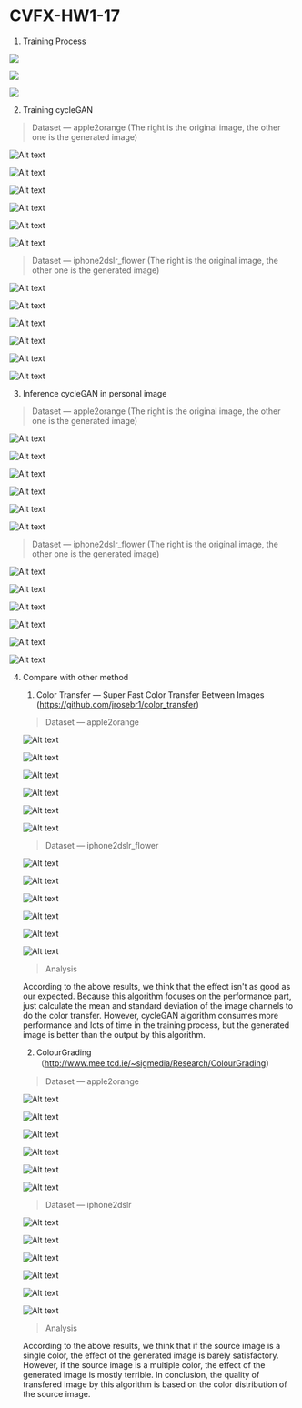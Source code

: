 # CVFX-HW1-17

1. Training Process 

![](./TrainingProcess/0001.png)

![](./TrainingProcess/0002.png)

![](./TrainingProcess/0003.png)

2. Training cycleGAN

> Dataset — apple2orange (The right is the original image, the other one is the generated image)

![Alt text](./apple2orange/official_A/0001.png "apple2orange")

![Alt text](./apple2orange/official_A/0003.png "apple2orange")

![Alt text](./apple2orange/official_A/0006.png "apple2orange")

![Alt text](./apple2orange/official_B/0001.png "orange2apple")

![Alt text](./apple2orange/official_B/0003.png "orange2apple")

![Alt text](./apple2orange/official_B/0006.png "orange2apple")

> Dataset — iphone2dslr_flower (The right is the original image, the other one is the generated image)

![Alt text](./iphone2dslr_flower/official_A/0012.png "iphone2dslr")

![Alt text](./iphone2dslr_flower/official_A/0013.png "iphone2dslr")

![Alt text](./iphone2dslr_flower/official_A/0014.png "iphone2dslr")

![Alt text](./iphone2dslr_flower/official_B/0012.png "dslr2iphone")

![Alt text](./iphone2dslr_flower/official_B/0013.png "dslr2iphone")

![Alt text](./iphone2dslr_flower/official_B/0014.png "dslr2iphone")

3. Inference cycleGAN in personal image

> Dataset — apple2orange (The right is the original image, the other one is the generated image)

![Alt text](./apple2orange/A/0001.png "apple2orange")

![Alt text](./apple2orange/A/0003.png "apple2orange")

![Alt text](./apple2orange/A/0006.png "apple2orange")

![Alt text](./apple2orange/B/0001.png "orange2apple")

![Alt text](./apple2orange/B/0003.png "orange2apple")

![Alt text](./apple2orange/B/0006.png "orange2apple")

> Dataset — iphone2dslr_flower (The right is the original image, the other one is the generated image)

![Alt text](./iphone2dslr_flower/A/0004.png "iphone2dslr")

![Alt text](./iphone2dslr_flower/A/0002.png "iphone2dslr")

![Alt text](./iphone2dslr_flower/A/0003.png "iphone2dslr")

![Alt text](./iphone2dslr_flower/B/0001.png "dslr2iphone")

![Alt text](./iphone2dslr_flower/B/0002.png "dslr2iphone")

![Alt text](./iphone2dslr_flower/B/0003.png "dslr2iphone")



4. Compare with other method
   1. Color Transfer — Super Fast Color Transfer Between Images (https://github.com/jrosebr1/color_transfer)

   > Dataset — apple2orange

   ![Alt text](./SuperFastColorTransfer/apple2orange1.PNG "apple2orange")

   ![Alt text](./SuperFastColorTransfer/apple2orange2.PNG "apple2orange")

   ![Alt text](./SuperFastColorTransfer/apple2orange3.PNG "apple2orange")

   ![Alt text](./SuperFastColorTransfer/orange2apple1.PNG "orange2apple")

   ![Alt text](./SuperFastColorTransfer/orange2apple2.PNG "orange2apple")

   ![Alt text](./SuperFastColorTransfer/orange2apple3.PNG "orange2apple")

   > Dataset — iphone2dslr_flower

   ![Alt text](./SuperFastColorTransfer/iphone2dslr1.PNG "iphone2dslr")

   ![Alt text](./SuperFastColorTransfer/iphone2dslr2.PNG "iphone2dslr")

   ![Alt text](./SuperFastColorTransfer/iphone2dslr3.PNG "iphone2dslr")

   ![Alt text](./SuperFastColorTransfer/dslr2iphone1.PNG "dslr2iphone")

   ![Alt text](./SuperFastColorTransfer/dslr2iphone2.PNG "dslr2iphone")

   ![Alt text](./SuperFastColorTransfer/dslr2iphone3.PNG "dslr2iphone")

   > Analysis

   According to the above results, we think that the effect isn't as good as our expected. Because this algorithm focuses on the performance part, just calculate the mean and standard deviation of the image channels to do the color transfer. However, cycleGAN algorithm consumes more performance and lots of time in the training process, but the generated image is better than the output by this algorithm. 

   2. ColourGrading（<http://www.mee.tcd.ie/~sigmedia/Research/ColourGrading>）

   > Dataset — apple2orange

   ![Alt text](./ColourGrading/apple2orange3.png "apple2orange")

   ![Alt text](./ColourGrading/apple2orange2.png "apple2orange")

   ![Alt text](./ColourGrading/apple2orange1.png "apple2orange")

   ![Alt text](./ColourGrading/orange2apple2.png "orange2apple")

   ![Alt text](./ColourGrading/orange2apple3.png "orange2apple")

   ![Alt text](./ColourGrading/orange2apple1.png "orange2apple")

   > Dataset — iphone2dslr

   ![Alt text](./ColourGrading/iphone2dslr1.png "iphone2dslr")

   ![Alt text](./ColourGrading/iphone2dslr3.png "iphone2dslr")

   ![Alt text](./ColourGrading/iphone2dslr2.png "iphone2dslr")

   ![Alt text](./ColourGrading/dslr2iphone3.png "dslr2iphone")

   ![Alt text](./ColourGrading/dslr2iphone1.png "dslr2iphone")

   ![Alt text](./ColourGrading/dslr2iphone2.png "dslr2iphone")

   > Analysis

   According to the above results, we think that if the source image is a single color, the effect of the generated image is barely satisfactory. However, if the source image is a multiple color, the effect of the generated image is mostly terrible. In conclusion, the quality of transfered image by this algorithm is based on the color distribution of the source image.